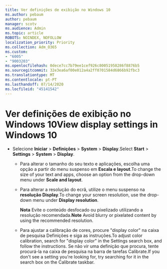 ```yaml
---
title: Ver definições de exibição no Windows 10
ms.author: pebaum
author: pebaum
manager: scotv
ms.audience: Admin
ms.topic: article
ROBOTS: NOINDEX, NOFOLLOW
localization_priority: Priority
ms.collection: Adm_O365
ms.custom:
- "6005"
- "9003203"
ms.openlocfilehash: 0dece7cc7b79ee1cef926c80051958286f8876b5
ms.sourcegitcommit: 32e3ea6af00e012a4a2ff0701584d6866b92fbc3
ms.translationtype: MT
ms.contentlocale: pt-PT
ms.lasthandoff: 07/14/2020
ms.locfileid: "45141542"
---
```

# <a name="view-display-settings-in-windows-10"></a><span data-ttu-id="91f11-102">Ver definições de exibição no Windows 10</span><span class="sxs-lookup"><span data-stu-id="91f11-102">View display settings in Windows 10</span></span>

- <span data-ttu-id="91f11-103">Selecione **Iniciar**   >  **Definições**   >  **System**  >  **Display**.</span><span class="sxs-lookup"><span data-stu-id="91f11-103">Select **Start**  > **Settings**  > **System** > **Display**.</span></span>
    -  <span data-ttu-id="91f11-104">Para alterar o tamanho do seu texto e aplicações, escolha uma opção a partir do menu suspenso em **Escala e layout**.</span><span class="sxs-lookup"><span data-stu-id="91f11-104">To change the size of your text and apps, choose an option from the drop-down menu under  **Scale and layout**.</span></span>
    - <span data-ttu-id="91f11-105">Para alterar a resolução do ecrã, utilize o menu suspenso na **resolução Display**.</span><span class="sxs-lookup"><span data-stu-id="91f11-105">To change your screen resolution, use the drop-down menu under **Display resolution**.</span></span>
     
      <span data-ttu-id="91f11-106">**Nota** Evite o conteúdo desfocado ou pixelizado utilizando a resolução recomendada.</span><span class="sxs-lookup"><span data-stu-id="91f11-106">**Note** Avoid blurry or pixelated content by using the recommended resolution.</span></span>
    - <span data-ttu-id="91f11-107">Para ajustar a calibração de cores, procure "display color" na caixa de pesquisa Definições e siga as instruções.</span><span class="sxs-lookup"><span data-stu-id="91f11-107">To adjust color calibration, search for "display color" in the Settings search box, and follow the instructions.</span></span> <span data-ttu-id="91f11-108">Se não vir uma definição que procura, tente procurá-la na caixa de pesquisa na barra de tarefas Calibrate.</span><span class="sxs-lookup"><span data-stu-id="91f11-108">If you don't see a setting you're looking for, try searching for it in the search box on the Calibrate taskbar.</span></span>